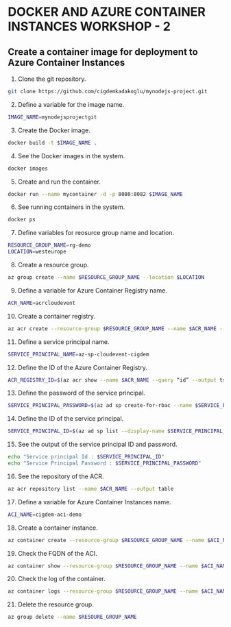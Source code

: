 # DOCKER AND AZURE CONTAINER INSTANCES WORKSHOP - 2

## Create a container image for deployment to Azure Container Instances

1. Clone the git repository.

```bash
git clone https://github.com/cigdemkadakoglu/mynodejs-project.git
```

2. Define a variable for the image name.

```bash
IMAGE_NAME=mynodejsprojectgit
```

3. Create the Docker image.

```bash
docker build -t $IMAGE_NAME .
```

4. See the Docker images in the system.

```bash
docker images
```

5. Create and run the container.

```bash
docker run --name mycontainer -d -p 8080:8082 $IMAGE_NAME
```

6. See running containers in the system.

```bash
docker ps 
```

7. Define variables for reosurce group name and location.

```bash
RESOURCE_GROUP_NAME=rg-demo
LOCATION=westeurope
```

8. Create a resource group.

```bash
az group create --name $RESOURCE_GROUP_NAME --location $LOCATION 
```

9. Define a variable for Azure Container Registry name.

```bash
ACR_NAME=acrcloudevent
```

10. Create a container registry.

```bash
az acr create --resource-group $RESOURCE_GROUP_NAME --name $ACR_NAME --sku Basic --admin-enabled true 
```

11. Define a service principal name.

```bash
SERVICE_PRINCIPAL_NAME=az-sp-cloudevent-cigdem
```

12. Define the ID of the Azure Container Registry.

```bash
ACR_REGISTRY_ID=$(az acr show --name $ACR_NAME --query “id” --output tsv)
```

13. Define the password of the service principal.

```bash
SERVICE_PRINCIPAL_PASSWORD=$(az ad sp create-for-rbac --name $SERVICE_PRINCIPAL_NAME --scopes $ACR_REGISTRY_ID --role acrpull --role acrpush --query “password” --output tsv)
```

14. Define the ID of the service principal.

```bash
SERVICE_PRINCIPAL_ID=$(az ad sp list --display-name $SERVICE_PRINCIPAL_NAME --query “[].appId” --output tsv)
```

15. See the output of the service principal ID and password.

```bash
echo "Service principal Id : $SERVICE_PRINCIPAL_ID"
echo "Service Principal Password : $SERVICE_PRINCIPAL_PASSWORD"
```

16. See the repository of the ACR.

```bash
az acr repository list --name $ACR_NAME --output table
```

17. Define a variable for Azure Container Instances name.

```bash
ACI_NAME=cigdem-aci-demo
```

18. Create a container instance.

```bash
az container create --resource-group $RESOURCE_GROUP_NAME --name $ACI_NAME --image $ACR_NAME/$IMAGE_NAME--registry-username $SERVICE_PRINCIPAL_ID --registry-password $SERVICE_PRINCIPAL_PASSWORD --ip-address Public --dns-name-label $ACI_NAME --port 8082 --cpu 2 --memory 2
```

19. Check the FQDN of the ACI.

```bash
az container show --resource-group $RESOURCE_GROUP_NAME --name $ACI_NAME --query ipAddress.fqdn
```

20. Check the log of the container.

```bash
az container logs --resource-group $RESOURCE_GROUP_NAME --name $ACI_NAME
```

21. Delete the resource group.

```bash
az group delete --name $RESOURE_GROUP_NAME
```